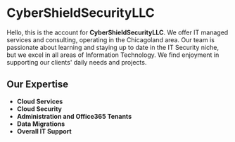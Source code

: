 # CyberShieldSecurityLLC

Hello, this is the account for **CyberShieldSecurityLLC**. We offer IT managed services and consulting, operating in the Chicagoland area. Our team is passionate about learning and staying up to date in the IT Security niche, but we excel in all areas of Information Technology. We find enjoyment in supporting our clients' daily needs and projects.

## Our Expertise

- **Cloud Services**
- **Cloud Security**
- **Administration and Office365 Tenants**
- **Data Migrations**
- **Overall IT Support**

